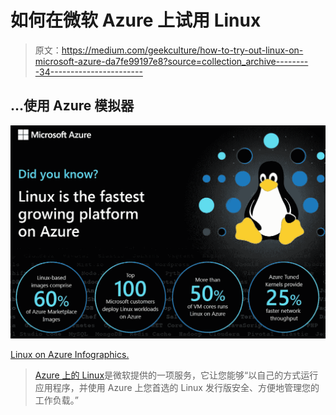 # 如何在微软 Azure 上试用 Linux

> 原文：<https://medium.com/geekculture/how-to-try-out-linux-on-microsoft-azure-da7fe99197e8?source=collection_archive---------34----------------------->

## …使用 Azure 模拟器

![](img/afec787f35d2d096ac554c525b10d826.png)

[Linux on Azure Infographics.](https://azure.microsoft.com/en-us/resources/linux-on-azure-infographic/)

> [Azure 上的 Linux](https://azure.microsoft.com/en-us/overview/linux-on-azure/)是微软提供的一项服务，它让您能够“以自己的方式运行应用程序，并使用 Azure 上您首选的 Linux 发行版安全、方便地管理您的工作负载。”